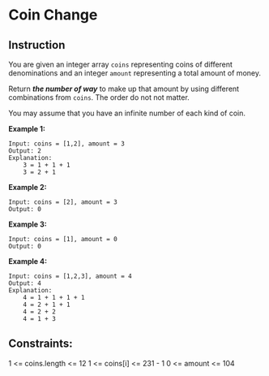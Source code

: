 # Coin Change


## Instruction 

You are given an integer array `coins` representing coins of different denominations and an integer `amount` representing a total amount of money.

Return ***the number of way*** to make up that amount by using different combinations from `coins`. The order do not not matter.


You may assume that you have an infinite number of each kind of coin.

**Example 1:**

```text
Input: coins = [1,2], amount = 3
Output: 2
Explanation: 
    3 = 1 + 1 + 1
    3 = 2 + 1
```


**Example 2:**

```text
Input: coins = [2], amount = 3
Output: 0
```

**Example 3:**

```text
Input: coins = [1], amount = 0
Output: 0
```

**Example 4:**

```text
Input: coins = [1,2,3], amount = 4
Output: 4
Explanation: 
    4 = 1 + 1 + 1 + 1
    4 = 2 + 1 + 1
    4 = 2 + 2
    4 = 1 + 3
```

## Constraints:

1 <= coins.length <= 12
1 <= coins[i] <= 231 - 1
0 <= amount <= 104